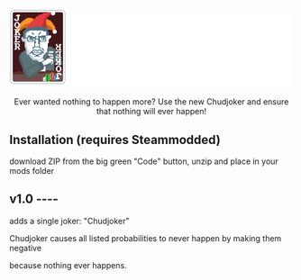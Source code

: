 <p align="center">
  <img src="logo.png" alt="Chudjoker - Because nothing ever happens." style="max-width: 100%; height: auto;">
</p>

<p align="center">
  Ever wanted nothing to happen more? Use the new Chudjoker and ensure that nothing will ever happen!
</p>


## Installation (requires Steammodded)

download ZIP from the big green "Code" button, unzip and place in your mods folder


## v1.0 ----

adds a single joker: "Chudjoker"

Chudjoker causes all listed probabilities to never happen by making them negative

because nothing ever happens.

